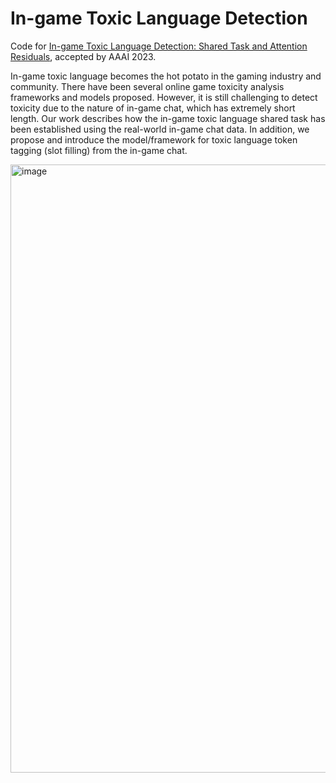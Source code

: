 # In-game Toxic Language Detection

Code for [In-game Toxic Language Detection: Shared Task and Attention Residuals](https://arxiv.org/abs/2211.05995), accepted by AAAI 2023.

In-game toxic language becomes the hot potato in the gaming industry and community. There have been several online game toxicity analysis frameworks and models proposed. However, it is still challenging to detect toxicity due to the nature of in-game chat, which has extremely short length. Our work describes how the in-game toxic language shared task has been established using the real-world in-game chat data. In addition, we propose and introduce the model/framework for toxic language token tagging (slot filling) from the in-game chat.

<img width="973" alt="image" src="https://github.com/Yuanzhe-Jia/In-game-Toxic-Language-Detection/assets/104203996/c7c27209-0512-4664-af01-8cb11cd9da6a">

